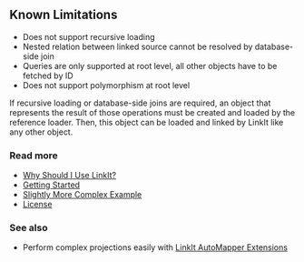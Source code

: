 Known Limitations
---------------
- Does not support recursive loading
- Nested relation between linked source cannot be resolved by database-side join
- Queries are only supported at root level, all other objects have to be fetched by ID
- Does not support polymorphism at root level

If recursive loading or database-side joins are required, an object that represents the result of those operations must be created and loaded by the reference loader. Then, this object can be loaded and linked by LinkIt like any other object.

### Read more
- [Why Should I Use LinkIt?](why-without-how.md)
- [Getting Started](getting-started.md)
- [Slightly More Complex Example](slightly-more-complex-example.md)
- [License](LICENSE.txt)

### See also
- Perform complex projections easily with [LinkIt AutoMapper Extensions](https://github.com/cbcrc/LinkIt.AutoMapperExtensions)